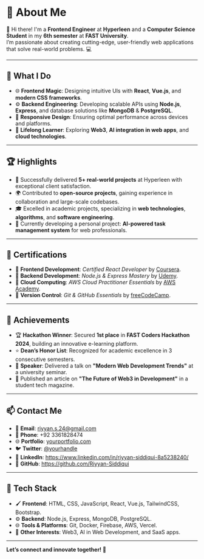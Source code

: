 # 🌟 About Me  

👋 Hi there! I'm a **Frontend Engineer** at **Hyperleen** and a **Computer Science Student** in my **6th semester** at **FAST University**.  
I’m passionate about creating cutting-edge, user-friendly web applications that solve real-world problems. 💻  

---

## 🔭 What I Do  

- 🌐 **Frontend Magic**: Designing intuitive UIs with **React**, **Vue.js**, and **modern CSS frameworks**.  
- ⚙️ **Backend Engineering**: Developing scalable APIs using **Node.js**, **Express**, and database solutions like **MongoDB** & **PostgreSQL**.  
- 📱 **Responsive Design**: Ensuring optimal performance across devices and platforms.  
- 🌟 **Lifelong Learner**: Exploring **Web3**, **AI integration in web apps**, and **cloud technologies**.  

---

## 🏆 Highlights  

- 🎯 Successfully delivered **5+ real-world projects** at Hyperleen with exceptional client satisfaction.  
- 🌍 Contributed to **open-source projects**, gaining experience in collaboration and large-scale codebases.  
- 🎓 Excelled in academic projects, specializing in **web technologies**, **algorithms**, and **software engineering**.  
- 🚀 Currently developing a personal project: **AI-powered task management system** for web professionals.  

---

## 📜 Certifications  

- 🏅 **Frontend Development**: *Certified React Developer* by [Coursera](#).  
- 🏅 **Backend Development**: *Node.js & Express Mastery* by [Udemy](#).  
- 🏅 **Cloud Computing**: *AWS Cloud Practitioner Essentials* by [AWS Academy](#).  
- 🏅 **Version Control**: *Git & GitHub Essentials* by [freeCodeCamp](#).  

---

## 🏅 Achievements  

- 🏆 **Hackathon Winner**: Secured **1st place** in **FAST Coders Hackathon 2024**, building an innovative e-learning platform.  
- ⭐ **Dean’s Honor List**: Recognized for academic excellence in 3 consecutive semesters.  
- 📢 **Speaker**: Delivered a talk on **"Modern Web Development Trends"** at a university seminar.  
- 📖 Published an article on **"The Future of Web3 in Development"** in a student tech magazine.  

---

## 📫 Contact Me  

- 📧 **Email**: riyyan.s.24@gmail.com 
- 📱 **Phone**: +92 3361828474
- 🌐 **Portfolio**: [yourportfolio.com](#)  
- 🐦 **Twitter**: [@yourhandle](#)  
- 💼 **LinkedIn**: https://www.linkedin.com/in/riyyan-siddiqui-8a5238240/
- 🌟 **GitHub**:  https://github.com/Riyyan-Siddiqui

---

## 🚀 Tech Stack  

- 🖌️ **Frontend**: HTML, CSS, JavaScript, React, Vue.js, TailwindCSS, Bootstrap.  
- ⚙️ **Backend**: Node.js, Express, MongoDB, PostgreSQL.  
- 🌐 **Tools & Platforms**: Git, Docker, Firebase, AWS, Vercel.  
- 📱 **Other Interests**: Web3, AI in Web Development, and SaaS apps.  

---

**Let’s connect and innovate together! 🚀**
